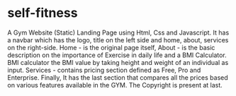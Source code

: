 # self-fitness
A Gym Website (Static) Landing Page using Html, Css and Javascript.
It has a navbar which has the logo, title on the left side and home, about, services on the right-side.
Home - is the original page itself, About - is the basic description on the importance of Exercise in daily life and a BMI Calculator.
BMI calculator the BMI value by taking height and weight of an individual as input.
Services - contains pricing section defined as Free, Pro and Enterprise.
Finally, It has the last section that compares all the prices based on various features available in the GYM.
The Copyright is present at last.
